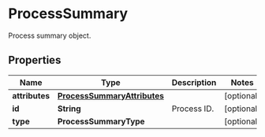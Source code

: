 

# ProcessSummary

Process summary object.
## Properties

Name | Type | Description | Notes
------------ | ------------- | ------------- | -------------
**attributes** | [**ProcessSummaryAttributes**](ProcessSummaryAttributes.md) |  |  [optional]
**id** | **String** | Process ID. |  [optional]
**type** | **ProcessSummaryType** |  |  [optional]



